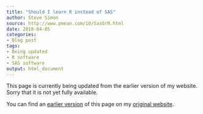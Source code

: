 ```yaml
---
title: "Should I learn R instead of SAS"
author: Steve Simon
source: http://www.pmean.com/10/SasOrR.html
date: 2010-04-05
categories:
- Blog post
tags:
- Being updated
- R software
- SAS software
output: html_document
---
```


This page is currently being updated from the earlier version of my website. Sorry that it is not yet fully available.

<!---More--->

You can find an [earlier version][sim1] of this page on my [original website][sim2].

[sim1]: http://www.pmean.com/10/SasOrR.html
[sim2]: http://www.pmean.com/original_site.html 

